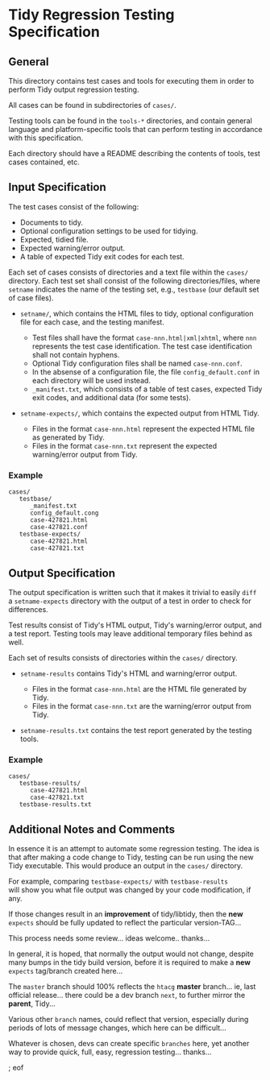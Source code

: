 Tidy Regression Testing Specification
=====================================

General
-------
This directory contains test cases and tools for executing them in order to
perform Tidy output regression testing.

All cases can be found in subdirectories of `cases/`.

Testing tools can be found in the `tools-*` directories, and contain general
language and platform-specific tools that can perform testing in accordance with
this specification.

Each directory should have a README describing the contents of tools, test
cases contained, etc.


Input Specification
-------------------

The test cases consist of the following:

- Documents to tidy.
- Optional configuration settings to be used for tidying.
- Expected, tidied file.
- Expected warning/error output.
- A table of expected Tidy exit codes for each test.

Each set of cases consists of directories and a text file within the `cases/`
directory. Each test set shall consist of the following directories/files, where
`setname` indicates the name of the testing set, e.g., `testbase` (our default
set of case files).

- `setname/`, which contains the HTML files to tidy, optional
  configuration file for each case, and the testing manifest.
  - Test files shall have the format `case-nnn.html|xml|xhtml`, where `nnn`
    represents the test case identification. The test case identification shall
    not contain hyphens.
  - Optional Tidy configuration files shall be named `case-nnn.conf`.
  - In the absense of a configuration file, the file `config_default.conf` in
    each directory will be used instead.
  - `_manifest.txt`, which consists of a table of test cases, expected
    Tidy exit codes, and additional data (for some tests).

- `setname-expects/`, which contains the expected output from HTML Tidy.
  - Files in the format `case-nnn.html` represent the expected HTML file as
    generated by Tidy.
  - Files in the format `case-nnn.txt` represent the expected warning/error
    output from Tidy.
  
### Example

~~~
cases/
   testbase/
      _manifest.txt
      config_default.cong
      case-427821.html
      case-427821.conf
   testbase-expects/
      case-427821.html
      case-427821.txt
~~~


Output Specification
--------------------

The output specification is written such that it makes it trivial to easily
`diff` a `setname-expects` directory with the output of a test in order
to check for differences.

Test results consist of Tidy's HTML output, Tidy's warning/error output, and
a test report. Testing tools may leave additional temporary files behind as
well.

Each set of results consists of directories within the `cases/` directory.

- `setname-results` contains Tidy's HTML and warning/error output.
  - Files in the format `case-nnn.html` are the HTML file generated by Tidy.
  - Files in the format `case-nnn.txt` are the warning/error output from Tidy.

- `setname-results.txt` contains the test report generated by the testing
  tools.

### Example

~~~
cases/
   testbase-results/
      case-427821.html
      case-427821.txt
   testbase-results.txt
~~~


Additional Notes and Comments
-----------------------------

In essence it is an attempt to automate some regression testing. The idea is
that after making a code change to Tidy, testing can be run using the new Tidy
executable. This would produce an output in the `cases/` directory.

For example, comparing `testbase-expects/` with `testbase-results`  
will show you what file output was changed by your code modification, if any.

If those changes result in an **improvement** of tidy/libtidy, then the **new**
`expects` should be fully updated to reflect the particular version-TAG... 

This process needs some review... ideas welcome.. thanks...

In general, it is hoped, that normally the output would not change, despite 
many bumps in the tidy build version, before it is required to make a **new** 
`expects` tag/branch created here...

The `master` branch should 100% reflects the `htacg` **master** branch... 
ie, last official release... there could be a dev branch `next`, to further 
mirror the **parent**, Tidy...

Various other `branch` names, could reflect that version, especially during 
periods of lots of message changes, which here can be difficult...

Whatever is chosen, devs can create specific `branches` here, yet another 
way to provide quick, full, easy, regression testing... thanks...

; eof
